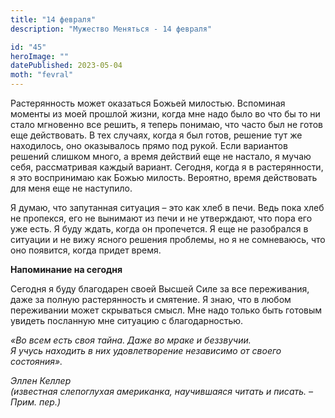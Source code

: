 ```yaml
---
title: "14 февраля"
description: "Мужество Меняться - 14 февраля"

id: "45"
heroImage: ""
datePublished: 2023-05-04
moth: "fevral"
---
```


Растерянность может оказаться Божьей милостью. Вспоминая моменты из моей
прошлой жизни, когда мне надо было во что бы то ни стало мгновенно все решить,
я теперь понимаю, что часто был не готов еще действовать. В тех случаях, когда
я был готов, решение тут же находилось, оно оказывалось прямо под рукой. Если
вариантов решений слишком много, а время действий еще не настало, я мучаю
себя, рассматривая каждый вариант. Сегодня, когда я в растерянности, я это
воспринимаю как Божью милость. Вероятно, время действовать для меня еще не
наступило.

Я думаю, что запутанная ситуация – это как хлеб в печи. Ведь пока хлеб не
пропекся, его не вынимают из печи и не утверждают, что пора его уже есть. Я
буду ждать, когда он пропечется. Я еще не разобрался в ситуации и не вижу
ясного решения проблемы, но я не сомневаюсь, что оно появится, когда придет
время.

**Напоминание на сегодня**

Сегодня я буду благодарен своей Высшей Силе за все переживания, даже за полную
растерянность и смятение. Я знаю, что в любом переживании может скрываться
смысл. Мне надо только быть готовым увидеть посланную мне ситуацию с
благодарностью.

_«Во всем есть своя тайна. Даже во мраке и беззвучии._  
_Я учусь находить в них удовлетворение независимо от своего состояния»._

_Эллен Келлер_  
_(известная слепоглухая американка, научившаяся читать и писать. – Прим.
пер.)_
